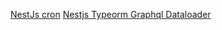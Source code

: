 [NestJs cron](https://github.com/nestjs/schedule)
[Nestjs Typeorm Graphql Dataloader](https://codersera.com/blog/nestjs-typeorm-graphql-dataloader-tutorial-with-typescript/)
